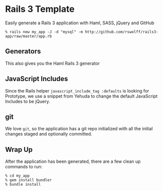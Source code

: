 Rails 3 Template
==============================================

Easily generate a Rails 3 application with Haml, SASS, jQuery and GitHub

    % rails new my_app -J -d "mysql" -m http://github.com/rswolff/rails3-app/raw/master/app.rb

Generators
----------

This also gives you the Haml Rails 3 generator

JavaScript Includes
-------------------

Since the Rails helper `javascript_include_tag :defaults` is looking for
Prototype, we use a snippet from Yehuda to change the default JavaScript
Includes to be jQuery.

git
---

We love `git`, so the application has a git repo initialized with all the initial changes staged and optionally committed.

Wrap Up
-------

After the application has been generated, there are a few clean up commands to run:

    % cd my_app
    % gem install bundler
    % bundle install